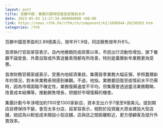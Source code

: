 ```yaml
---
layout: post
title: 百勝中國：業務仍需時回復至疫情前水平
date: 2023-05-03 11:27:59.000000000 +08:00
link: https://news.rthk.hk/rthk/ch/component/k2/1698944-20230503.htm
categories: rthk
---
```


百勝中國首季盈利2.89億美元，按年升1.9倍，同店銷售按年升8%。

首席執行官屈翠容表示，自內地撤銷防疫政策以來，市民出行流動性增加，旗下餐廳不論堂食、外賣自取或外賣送餐表現都有所改善，特別是農曆新年業務更為受惠。

首席財務官楊家威表示，受惠內地經濟重啟，集團首季業務大幅反彈，參照農曆新年的情況，對未來業務表現感到樂觀。不過，他指，業務要回復至疫情前水平仍需時，因為市場面臨不確定性，業務復蘇速度不平均，但集團會透過靈活業務戰略、改善成本結構等，推動銷售增長，把握好市場復蘇的機會。

集團計劃今年淨增加約1100至1300家新店，資本支出介乎7億至9億美元。提到開店目標保持不變，會否太多分店，屈翠容表示，相對於投資龐大資金建設大型店舖，她認為以較低成本開設小型店舖，店與店之間距離較近，更方便顧客及提升外賣效率。
